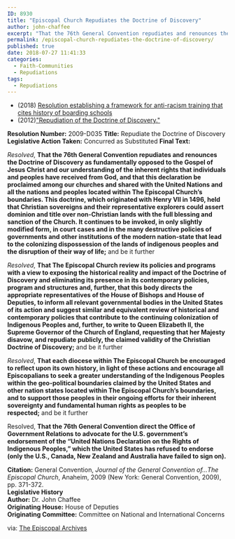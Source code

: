 ```yaml
---
ID: 8930
title: "Episcopal Church Repudiates the Doctrine of Discovery"
author: john-chaffee
excerpt: "That the 76th General Convention repudiates and renounces the Doctrine of Discovery as fundamentally opposed to the Gospel of Jesus Christ and our understanding of the inherent rights that individuals and peoples have received from God, and that this declaration be proclaimed among our churches and shared with the United Nations and all the nations and peoples located within The Episcopal Church’s boundaries."
permalink: /episcopal-church-repudiates-the-doctrine-of-discovery/
published: true
date: 2018-07-27 11:41:33
categories:
  - Faith-Communities
  - Repudiations
tags:
  - Repudiations
---
```


*   (2018) [Resolution establishing a framework for anti-racism training that cites history of boarding schools](https://episcopalarchives.org/cgi-bin/acts/acts_resolution.pl?resolution=2018-A044)
*   (2012)["Repudiation of the Doctrine of Discovery."](https://www.episcopalchurch.org/page/repudiation-doctrine-discovery)



**Resolution Number:** 2009-D035 **Title:** Repudiate the Doctrine of Discovery **Legislative Action Taken:** Concurred as Substituted **Final Text:**  

_Resolved_, **That the 76th General Convention repudiates and renounces the Doctrine of Discovery as fundamentally opposed to the Gospel of Jesus Christ and our understanding of the inherent rights that individuals and peoples have received from God, and that this declaration be proclaimed among our churches and shared with the United Nations and all the nations and peoples located within The Episcopal Church’s boundaries. This doctrine, which originated with Henry VII in 1496, held that Christian sovereigns and their representative explorers could assert dominion and title over non-Christian lands with the full blessing and sanction of the Church. It continues to be invoked, in only slightly modified form, in court cases and in the many destructive policies of governments and other institutions of the modern nation-state that lead to the colonizing dispossession of the lands of indigenous peoples and the disruption of their way of life;** and be it further  

_Resolved_, **That The Episcopal Church review its policies and programs with a view to exposing the historical reality and impact of the Doctrine of Discovery and eliminating its presence in its contemporary policies, program and structures and, further, that this body directs the appropriate representatives of the House of Bishops and House of Deputies, to inform all relevant governmental bodies in the United States of its action and suggest similar and equivalent review of historical and contemporary policies that contribute to the continuing colonization of Indigenous Peoples and, further, to write to Queen Elizabeth II, the Supreme Governor of the Church of England, requesting that her Majesty disavow, and repudiate publicly, the claimed validity of the Christian Doctrine of Discovery;** and be it further  

_Resolved_, **That each diocese within The Episcopal Church be encouraged to reflect upon its own history, in light of these actions and encourage all Episcopalians to seek a greater understanding of the Indigenous Peoples within the geo-political boundaries claimed by the United States and other nation states located within The Episcopal Church’s boundaries, and to support those peoples in their ongoing efforts for their inherent sovereignty and fundamental human rights as peoples to be respected;** and be it further  

Resolved, **That the 76th General Convention direct the Office of Government Relations to advocate for the U.S. government’s endorsement of the “United Nations Declaration on the Rights of Indigenous Peoples,” which the United States has refused to endorse (only the U.S., Canada, New Zealand and Australia have failed to sign on).**  

**Citation:** General Convention, _Journal of the General Convention of...The Episcopal Church_, Anaheim, 2009 (New York: General Convention, 2009), pp. 371-372.  
**Legislative History**  
**Author:** Dr. John Chaffee  
**Originating House:** House of Deputies  
**Originating Committee:** Committee on National and International Concerns  


via: [The Episcopal Archives](https://episcopalarchives.org/cgi-bin/acts/acts_resolution-complete.pl?resolution=2009-d035)
